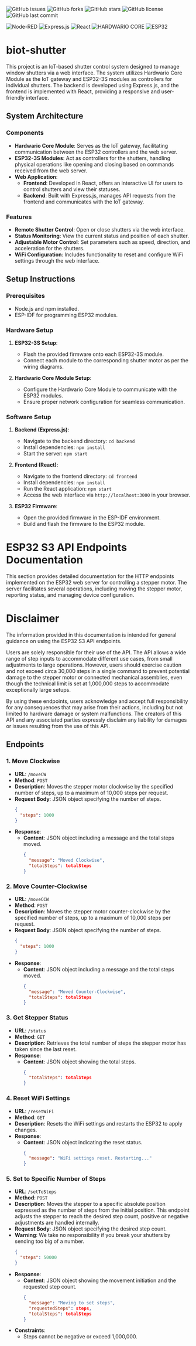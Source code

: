 ![GitHub issues](https://img.shields.io/github/issues/Jozefwl/biot-shutter)
![GitHub forks](https://img.shields.io/github/forks/Jozefwl/biot-shutter)
![GitHub stars](https://img.shields.io/github/stars/Jozefwl/biot-shutter)
![GitHub license](https://img.shields.io/github/license/Jozefwl/biot-shutter)
![GitHub last commit](https://img.shields.io/github/last-commit/Jozefwl/biot-shutter)

![Node-RED](https://img.shields.io/badge/Node--RED-8F0000?style=flat&logo=nodered&logoColor=white)
![Express.js](https://img.shields.io/badge/Express.js-404D59?style=flat&logo=express&logoColor=white)
![React](https://img.shields.io/badge/React-20232A?style=flat&logo=react&logoColor=61DAFB)
![HARDWARIO CORE](https://img.shields.io/badge/HARDWARIO%20CORE-DD1133?style=flat&logoColor=grey)
![ESP32](https://img.shields.io/badge/ESP32-0000FF?style=flat&logo=espressif&logoColor=white)

# biot-shutter
This project is an IoT-based shutter control system designed to manage window shutters via a web interface. The system utilizes Hardwario Core Module as the IoT gateway and ESP32-3S modules as controllers for individual shutters. The backend is developed using Express.js, and the frontend is implemented with React, providing a responsive and user-friendly interface.

## System Architecture

### Components

- **Hardwario Core Module**: Serves as the IoT gateway, facilitating communication between the ESP32 controllers and the web server.
- **ESP32-3S Modules**: Act as controllers for the shutters, handling physical operations like opening and closing based on commands received from the web server.
- **Web Application**:
  - **Frontend**: Developed in React, offers an interactive UI for users to control shutters and view their statuses.
  - **Backend**: Built with Express.js, manages API requests from the frontend and communicates with the IoT gateway.

### Features

- **Remote Shutter Control**: Open or close shutters via the web interface.
- **Status Monitoring**: View the current status and position of each shutter.
- **Adjustable Motor Control**: Set parameters such as speed, direction, and acceleration for the shutters.
- **WiFi Configuration**: Includes functionality to reset and configure WiFi settings through the web interface.

## Setup Instructions

### Prerequisites

- Node.js and npm installed.
- ESP-IDF for programming ESP32 modules.

### Hardware Setup

1. **ESP32-3S Setup**:
   - Flash the provided firmware onto each ESP32-3S module.
   - Connect each module to the corresponding shutter motor as per the wiring diagrams.

2. **Hardwario Core Module Setup**:
   - Configure the Hardwario Core Module to communicate with the ESP32 modules.
   - Ensure proper network configuration for seamless communication.

### Software Setup

1. **Backend (Express.js)**:
   - Navigate to the backend directory: `cd backend`
   - Install dependencies: `npm install`
   - Start the server: `npm start`

2. **Frontend (React)**:
   - Navigate to the frontend directory: `cd frontend`
   - Install dependencies: `npm install`
   - Run the React application: `npm start`
   - Access the web interface via `http://localhost:3000` in your browser.

3. **ESP32 Firmware**:
   - Open the provided firmware in the ESP-IDF environment.
   - Build and flash the firmware to the ESP32 module.

# ESP32 S3 API Endpoints Documentation

This section provides detailed documentation for the HTTP endpoints implemented on the ESP32 web server for controlling a stepper motor. The server facilitates several operations, including moving the stepper motor, reporting status, and managing device configuration.

# Disclaimer

The information provided in this documentation is intended for general guidance on using the ESP32 S3 API endpoints.

Users are solely responsible for their use of the API. The API allows a wide range of step inputs to accommodate different use cases, from small adjustments to large operations. However, users should exercise caution and not exceed circa 30,000 steps in a single command to prevent potential damage to the stepper motor or connected mechanical assemblies, even though the technical limit is set at 1,000,000 steps to accommodate exceptionally large setups.

By using these endpoints, users acknowledge and accept full responsibility for any consequences that may arise from their actions, including but not limited to hardware damage or system malfunctions. The creators of this API and any associated parties expressly disclaim any liability for damages or issues resulting from the use of this API.

## Endpoints

### 1. Move Clockwise

- **URL**: `/moveCW`
- **Method**: `POST`
- **Description**: Moves the stepper motor clockwise by the specified number of steps, up to a maximum of 10,000 steps per request.
- **Request Body**: JSON object specifying the number of steps.
  ```json
  {
    "steps": 1000
  }
  ```
- **Response**:
  - **Content**: JSON object including a message and the total steps moved.
    ```json
    {
      "message": "Moved Clockwise",
      "totalSteps": totalSteps
    }
    ```

### 2. Move Counter-Clockwise

- **URL**: `/moveCCW`
- **Method**: `POST`
- **Description**: Moves the stepper motor counter-clockwise by the specified number of steps, up to a maximum of 10,000 steps per request.
- **Request Body**: JSON object specifying the number of steps.
  ```json
  {
    "steps": 1000
  }
  ```
- **Response**:
  - **Content**: JSON object including a message and the total steps moved.
    ```json
    {
      "message": "Moved Counter-Clockwise",
      "totalSteps": totalSteps
    }
    ```

### 3. Get Stepper Status

- **URL**: `/status`
- **Method**: `GET`
- **Description**: Retrieves the total number of steps the stepper motor has taken since the last reset.
- **Response**:
  - **Content**: JSON object showing the total steps.
    ```json
    {
      "totalSteps": totalSteps
    }
    ```

### 4. Reset WiFi Settings

- **URL**: `/resetWiFi`
- **Method**: `GET`
- **Description**: Resets the WiFi settings and restarts the ESP32 to apply changes.
- **Response**:
  - **Content**: JSON object indicating the reset status.
    ```json
    {
      "message": "WiFi settings reset. Restarting..."
    }
    ```

### 5. Set to Specific Number of Steps

- **URL**: `/setToSteps`
- **Method**: `POST`
- **Description**: Moves the stepper to a specific absolute position expressed as the number of steps from the initial position. This endpoint adjusts the stepper to reach the desired step count, positive or negative adjustments are handled internally.
- **Request Body**: JSON object specifying the desired step count.
- **Warning**: We take no responsibility if you break your shutters by sending too big of a number.
  ```json
  {
    "steps": 50000
  }
  ```
- **Response**:
  - **Content**: JSON object showing the movement initiation and the requested step count.
    ```json
    {
      "message": "Moving to set steps",
      "requestedSteps": steps,
      "totalSteps": totalSteps
    }
    ```
- **Constraints**:
  - Steps cannot be negative or exceed 1,000,000.

